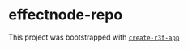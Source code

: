 # effectnode-repo

This project was bootstrapped with [`create-r3f-app`](https://github.com/utsuboco/create-r3f-app)